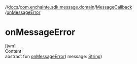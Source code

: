 //[docs](../../index.md)/[com.enchainte.sdk.message.domain](../index.md)/[MessageCallback](index.md)
/[onMessageError](on-message-error.md)

# onMessageError

[jvm]  
Content  
abstract fun [onMessageError](on-message-error.md)(
message: [String](https://kotlinlang.org/api/latest/jvm/stdlib/kotlin/-string/index.html))  



